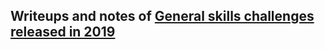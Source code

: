 ## Writeups and notes of [General skills challenges released in 2019](https://play.picoctf.org/practice?category=5&originalEvent=1&page=1&retired=0&search=&solved=0)
